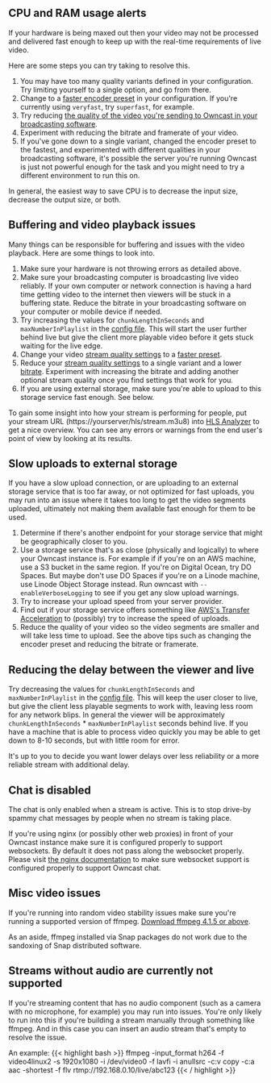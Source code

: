 ## CPU and RAM usage alerts

If your hardware is being maxed out then your video may not be processed and delivered fast enough to keep up with the real-time requirements of live video.

Here are some steps you can try taking to resolve this.

1. You may have too many quality variants defined in your configuration.  Try limiting yourself to a single option, and go from there.
1. Change to a [faster encoder preset](/docs/encoding/#encoder-preset) in your configuration.  If you're currently using `veryfast`, try `superfast`, for example.
1. Try reducing [the quality of the video you're sending to Owncast in your broadcasting software](/docs/encoding/#how-you-configure-your-broadcasting-software-matters).
1. Experiment with reducing the bitrate and framerate of your video.
1. If you've gone down to a single variant, changed the encoder preset to the fastest, and experimented with different qualities in your broadcasting software, it's possible the server you're running Owncast is just not powerful enough for the task and you might need to try a different environment to run this on.

In general, the easiest way to save CPU is to decrease the input size, decrease the output size, or both.

## Buffering and video playback issues

Many things can be responsible for buffering and issues with the video playback.  Here are some things to look into.

1. Make sure your hardware is not throwing errors as detailed above.
1. Make sure your broadcasting computer is broadcasting live video reliably.  If your own computer or network connection is having a hard time getting video to the internet then viewers will be stuck in a buffering state.  Reduce the bitrate in your broadcasting software on your computer or mobile device if needed.
1. Try increasing the values for `chunkLengthInSeconds` and `maxNumberInPlaylist` in the [config file](/docs/configuration).  This will start the user further behind live but give the client more playable video before it gets stuck waiting for the live edge.
1. Change your video [stream quality settings](/docs/configuration/#video-quality) to a [faster preset](/docs/encoding/#encoder-preset).
1. Reduce your [stream quality settings](/docs/configuration/#video-quality) to a single variant and a lower [bitrate](/docs/encoding/#bitrate).  Experiment with increasing the bitrate and adding another optional stream quality once you find settings that work for you.
1. If you are using external storage, make sure you're able to upload to this storage service fast enough.  See below.

To gain some insight into how your stream is performing for people, put your stream URL (https://yourserver/hls/stream.m3u8) into [HLS Analyzer](https://hlsanalyzer.com/) to get a nice overview.  You can see any errors or warnings from the end user's point of view by looking at its results.

## Slow uploads to external storage

If you have a slow upload connection, or are uploading to an external storage service that is too far away, or not optimized for fast uploads, you may run into an issue where it takes too long to get the video segments uploaded, ultimately not making them available fast enough for them to be used.

1. Determine if there's another endpoint for your storage service that might be geographically closer to you.
1. Use a storage service that's as close (physically and logically) to where your Owncast instance is.  For example if if you're on an AWS machine, use a S3 bucket in the same region.  If you're on Digital Ocean, try DO Spaces.  But maybe don't use DO Spaces if you're on a Linode machine, use Linode Object Storage instead.  Run owncast with `--enableVerboseLogging` to see if you get any slow upload warnings.
1. Try to increase your upload speed from your server provider.
1. Find out if your storage service offers something like [AWS's Transfer Acceleration](https://docs.aws.amazon.com/AmazonS3/latest/dev/transfer-acceleration.html) to (possibly) try to increase the speed of uploads.
1. Reduce the quality of your video so the video segments are smaller and will take less time to upload.  See the above tips such as changing the encoder preset and reducing the bitrate or framerate.

## Reducing the delay between the viewer and live

Try decreasing the values for `chunkLengthInSeconds` and `maxNumberInPlaylist` in the [config file](/docs/configuration).  This will keep the user closer to live, but give the client less playable segments to work with, leaving less room for any network blips.  In general the viewer will be approximately `chunkLengthInSeconds` * `maxNumberInPlaylist` seconds behind live.  If you have a machine that is able to process video quickly you may be able to get down to 8-10 seconds, but with little room for error.

It's up to you to decide you want lower delays over less reliability or a more reliable stream with additional delay.

## Chat is disabled

The chat is only enabled when a stream is active.  This is to stop drive-by spammy chat messages by people when no stream is taking place.

If you're using nginx (or possibly other web proxies) in front of your Owncast instance make sure it is configured properly to support websockets.  By default it does not pass along the websocket properly.  Please visit [the nginx documentation](https://nginx.org/en/docs/http/websocket.html) to make sure websocket support is configured properly to support Owncast chat.

## Misc video issues

If you're running into random video stability issues make sure you're running a supported version of ffmpeg.  [Download ffmpeg 4.1.5 or above](https://ffmpeg.org/download.html).

As an aside, ffmpeg installed via Snap packages do not work due to the sandoxing of Snap distributed software.

## Streams without audio are currently not supported

If you're streaming content that has no audio component (such as a camera with no microphone, for example) you may run into issues.  You're only likely to run into this if you're building a stream manually through something like ffmpeg.  And in this case you can insert an audio stream that's empty to resolve the issue.

An example:
{{< highlight bash >}}
ffmpeg -input_format h264 -f video4linux2 -s 1920x1080 -i /dev/video0 -f lavfi -i anullsrc -c:v copy -c:a aac -shortest -f flv rtmp://192.168.0.10/live/abc123
{{< / highlight >}}
